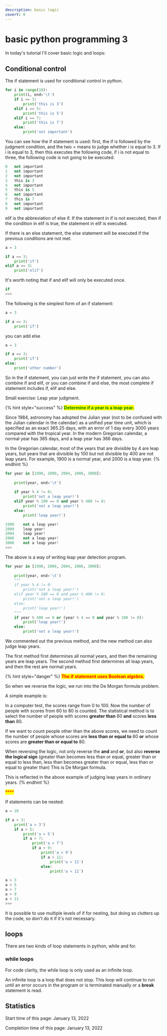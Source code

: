 ```yaml
---
description: basic logic
coverY: 0
---
```


# basic python programming 3

In today's tutorial I'll cover basic logic and loops:

## Conditional control

The if statement is used for conditional control in python.

```python
for i in range(10):
    print(i, end='\t')
    if i == 3:
        print('this is 3')
    elif i == 5:
        print('this is 5')
    elif i == 7:
        print('this is 7')
    else:
        print('not important')
```

You can see how the if statement is used: first, the if is followed by the judgment condition, and the two = means to judge whether i is equal to 3. If i is equal to 3, then this executes the following code, if i is not equal to three, the following code is not going to be executed.

```python
0	not important
1	not important
2	not important
3	this is 3
4	not important
5	this is 5
6	not important
7	this is 7
8	not important
9	not important
```

elif is the abbreviation of else if. If the statement in if is not executed, then if the condition in elif is true, the statement in elif is executed.

If there is an else statement, the else statement will be executed if the previous conditions are not met.

```python
a = 3

if a == 3:
    print('if')
elif a == 3:
    print('elif')
```

It's worth noting that if and elif will only be executed once.

```python
if
>>> 
```

The following is the simplest form of an if statement:

```python
a = 3

if a == 3:
    print('if')
```

you can add else

```python
a = 3

if a == 3:
    print('if')
else:
    print('other number')
```

So in the if statement, you can just write the if statement, you can also combine if and elif, or you can combine if and else, the most complete if statement includes if, elif and else.



Small exercise: Leap year judgment.

{% hint style="success" %}
<mark style="color:green;">**Determine if a year is a leap year.**</mark>&#x20;

Since 1984, astronomy has adopted the Julian year (not to be confused with the Julian calendar in the calendar) as a unified year time unit, which is specified as an exact 365.25 days, with an error of 1 day every 3000 years compared with the tropical year. In the modern Gregorian calendar, a normal year has 365 days, and a leap year has 366 days.

In the Gregorian calendar, most of the years that are divisible by 4 are leap years, but years that are divisible by 100 but not divisible by 400 are not leap years. For example, 1900 is a normal year, and 2000 is a leap year.
{% endhint %}

```python
for year in [1990, 2000, 2004, 2006, 3000]:
    
    print(year, end='\t')
    
    if year % 4 != 0:
        print('not a leap year!')
    elif year % 100 == 0 and year % 400 != 0:
        print('not a leap year!')
    else:
        print('leap year!')
```

```python
1990	not a leap year!
2000	leap year!
2004	leap year!
2006	not a leap year!
3000	not a leap year!
>>> 
```

The above is a way of writing leap year detection program.

```python
for year in [1990, 2000, 2004, 2006, 3000]:
    
    print(year, end='\t')
    """
    if year % 4 != 0:
        print('not a leap year!')
    elif year % 100 == 0 and year % 400 != 0:
        print('not a leap year!')
    else:
        print('leap year!')
    """
    if year % 400 == 0 or (year % 4 == 0 and year % 100 != 0):
        print('leap year!')
    else:
        print('not a leap year!')
```

We commented out the previous method, and the new method can also judge leap years.

The first method first determines all normal years, and then the remaining years are leap years. The second method first determines all leap years, and then the rest are normal years.

{% hint style="danger" %}
<mark style="color:red;">**The if statement uses Boolean algebra.**</mark>

So when we reverse the logic, we run into the De Morgan formula problem.

A simple example is:

In a computer test, the scores range from 0 to 100. Now the number of people with scores from 60 to 80 is counted. The statistical method is to select the number of people with scores **greater than** 60 **and** scores **less than** 80.

If we want to count people other than the above scores, we need to count the number of people whose scores are **less than or equal to** 60 **or** whose scores are **greater than or equal to** 80.

When reversing the logic, not only reverse the **and** and **or**, but also **reverse the logical sign** (greater than becomes less than or equal, greater than or equal to less than, less than becomes greater than or equal, less than or equal to greater than) This is De Morgan formula.

This is reflected in the above example of judging leap years in ordinary years.
{% endhint %}

<mark style="color:red;">****</mark>

If statements can be nested:

```python
a = 10

if a > 3:
    print('a > 3')
    if a > 5:
        print('a > 5')
        if a > 7:
            print('a > 7')
            if a > 9:
                print('a > 9')
                if a > 11:
                    print('a > 11')
                else:
                    print('a < 11')
```

```python
a > 3
a > 5
a > 7
a > 9
a < 11
>>> 
```

It is possible to use multiple levels of if for nesting, but doing so clutters up the code, so don't do it if it's not necessary.

## loops

There are two kinds of loop statements in python, while and for.

### while loops

For code clarity, the while loop is only used as an infinite loop.

An infinite loop is a loop that does not stop. This loop will continue to run until an error occurs in the program or is terminated manually or a **break** statement is read.

























## Statistics

Start time of this page: January 13, 2022

Completion time of this page: January 13, 2022
